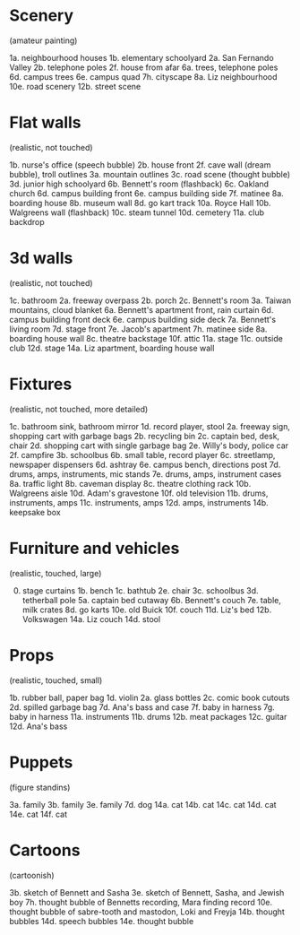 # Scenery
(amateur painting)

1a. neighbourhood houses
1b. elementary schoolyard
2a. San Fernando Valley
2b. telephone poles
2f. house from afar
6a. trees, telephone poles
6d. campus trees
6e. campus quad
7h. cityscape
8a. Liz neighbourhood
10e. road scenery
12b. street scene

# Flat walls
(realistic, not touched)

1b. nurse's office (speech bubble)
2b. house front
2f. cave wall (dream bubble), troll outlines
3a. mountain outlines
3c. road scene (thought bubble)
3d. junior high schoolyard
6b. Bennett's room (flashback)
6c. Oakland church
6d. campus building front
6e. campus building side
7f. matinee
8a. boarding house
8b. museum wall
8d. go kart track
10a. Royce Hall
10b. Walgreens wall (flashback)
10c. steam tunnel
10d. cemetery
11a. club backdrop

# 3d walls
(realistic, not touched)

1c. bathroom
2a. freeway overpass
2b. porch
2c. Bennett's room
3a. Taiwan mountains, cloud blanket
6a. Bennett's apartment front, rain curtain
6d. campus building front deck
6e. campus building side deck
7a. Bennett's living room
7d. stage front
7e. Jacob's apartment
7h. matinee side
8a. boarding house wall
8c. theatre backstage
10f. attic
11a. stage
11c. outside club
12d. stage
14a. Liz apartment, boarding house wall

# Fixtures
(realistic, not touched, more detailed)

1c. bathroom sink, bathroom mirror
1d. record player, stool
2a. freeway sign, shopping cart with garbage bags
2b. recycling bin
2c. captain bed, desk, chair
2d. shopping cart with single garbage bag
2e. Willy's body, police car
2f. campfire
3b. schoolbus
6b. small table, record player
6c. streetlamp, newspaper dispensers
6d. ashtray
6e. campus bench, directions post
7d. drums, amps, instruments, mic stands
7e. drums, amps, instrument cases
8a. traffic light
8b. caveman display
8c. theatre clothing rack
10b. Walgreens aisle
10d. Adam's gravestone
10f. old television
11b. drums, instruments, amps
11c. instruments, amps
12d. amps, instruments
14b. keepsake box

# Furniture and vehicles
(realistic, touched, large)

0. stage curtains
1b. bench
1c. bathtub
2e. chair
3c. schoolbus
3d. tetherball pole
5a. captain bed cutaway
6b. Bennett's couch
7e. table, milk crates
8d. go karts
10e. old Buick
10f. couch
11d. Liz's bed
12b. Volkswagen
14a. Liz couch
14d. stool


# Props
(realistic, touched, small)

1b. rubber ball, paper bag
1d. violin
2a. glass bottles
2c. comic book cutouts
2d. spilled garbage bag
7d. Ana's bass and case
7f. baby in harness
7g. baby in harness
11a. instruments
11b. drums
12b. meat packages
12c. guitar
12d. Ana's bass

# Puppets
(figure standins)

3a. family
3b. family
3e. family
7d. dog
14a. cat
14b. cat
14c. cat
14d. cat
14e. cat
14f. cat

# Cartoons
(cartoonish)

3b. sketch of Bennett and Sasha
3e. sketch of Bennett, Sasha, and Jewish boy
7h. thought bubble of Bennetts recording, Mara finding record
10e. thought bubble of sabre-tooth and mastodon, Loki and Freyja
14b. thought bubbles
14d. speech bubbles
14e. thought bubble
